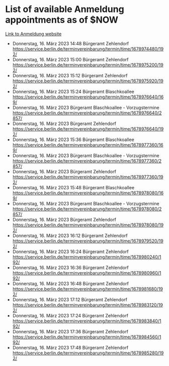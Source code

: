 # List of available Anmeldung appointments as of $NOW
[Link to Anmeldung website](https://service.berlin.de/terminvereinbarung/termin/tag.php?termin=1&anliegen[]=120686&dienstleisterlist=122210,122217,327316,122219,327312,122227,327314,122231,327346,122243,327348,122254,122252,329742,122260,329745,122262,329748,122271,327278,122273,327274,122277,327276,330436,122280,327294,122282,327290,122284,327292,122291,327270,122285,327266,122286,327264,122296,327268,150230,329760,122297,327286,122294,327284,122312,329763,122314,329775,122304,327330,122311,327334,122309,327332,317869,122281,327352,122279,329772,122283,122276,327324,122274,327326,122267,329766,122246,327318,122251,327320,122257,327322,122208,327298,122226,327300&herkunft=http%3A%2F%2Fservice.berlin.de%2Fdienstleistung%2F120686%2F)
- Donnerstag, 16. März 2023 14:48 Bürgeramt Zehlendorf https://service.berlin.de/terminvereinbarung/termin/time/1678974480/192/
- Donnerstag, 16. März 2023 15:00 Bürgeramt Zehlendorf https://service.berlin.de/terminvereinbarung/termin/time/1678975200/192/
- Donnerstag, 16. März 2023 15:12 Bürgeramt Zehlendorf https://service.berlin.de/terminvereinbarung/termin/time/1678975920/192/
- Donnerstag, 16. März 2023 15:24 Bürgeramt Blaschkoallee https://service.berlin.de/terminvereinbarung/termin/time/1678976640/169/
- Donnerstag, 16. März 2023  Bürgeramt Blaschkoallee - Vorzugstermine https://service.berlin.de/terminvereinbarung/termin/time/1678976640/2857/
- Donnerstag, 16. März 2023  Bürgeramt Zehlendorf https://service.berlin.de/terminvereinbarung/termin/time/1678976640/192/
- Donnerstag, 16. März 2023 15:36 Bürgeramt Blaschkoallee https://service.berlin.de/terminvereinbarung/termin/time/1678977360/169/
- Donnerstag, 16. März 2023  Bürgeramt Blaschkoallee - Vorzugstermine https://service.berlin.de/terminvereinbarung/termin/time/1678977360/2857/
- Donnerstag, 16. März 2023  Bürgeramt Zehlendorf https://service.berlin.de/terminvereinbarung/termin/time/1678977360/192/
- Donnerstag, 16. März 2023 15:48 Bürgeramt Blaschkoallee https://service.berlin.de/terminvereinbarung/termin/time/1678978080/169/
- Donnerstag, 16. März 2023  Bürgeramt Blaschkoallee - Vorzugstermine https://service.berlin.de/terminvereinbarung/termin/time/1678978080/2857/
- Donnerstag, 16. März 2023  Bürgeramt Zehlendorf https://service.berlin.de/terminvereinbarung/termin/time/1678978080/192/
- Donnerstag, 16. März 2023 16:12 Bürgeramt Zehlendorf https://service.berlin.de/terminvereinbarung/termin/time/1678979520/192/
- Donnerstag, 16. März 2023 16:24 Bürgeramt Zehlendorf https://service.berlin.de/terminvereinbarung/termin/time/1678980240/192/
- Donnerstag, 16. März 2023 16:36 Bürgeramt Zehlendorf https://service.berlin.de/terminvereinbarung/termin/time/1678980960/192/
- Donnerstag, 16. März 2023 16:48 Bürgeramt Zehlendorf https://service.berlin.de/terminvereinbarung/termin/time/1678981680/192/
- Donnerstag, 16. März 2023 17:12 Bürgeramt Zehlendorf https://service.berlin.de/terminvereinbarung/termin/time/1678983120/192/
- Donnerstag, 16. März 2023 17:24 Bürgeramt Zehlendorf https://service.berlin.de/terminvereinbarung/termin/time/1678983840/192/
- Donnerstag, 16. März 2023 17:36 Bürgeramt Zehlendorf https://service.berlin.de/terminvereinbarung/termin/time/1678984560/192/
- Donnerstag, 16. März 2023 17:48 Bürgeramt Zehlendorf https://service.berlin.de/terminvereinbarung/termin/time/1678985280/192/
